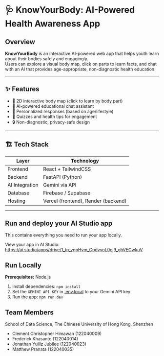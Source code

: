 # 🩺 KnowYourBody: AI-Powered Health Awareness App

## Overview
**KnowYourBody** is an interactive AI-powered web app that helps youth learn about their bodies safely and engagingly.  
Users can explore a visual body map, click on parts to learn facts, and chat with an AI that provides age-appropriate, non-diagnostic health education.

---

## ✨ Features
- 🧍 2D interactive body map (click to learn by body part)
- 💬 AI-powered educational chat assistant
- 🎯 Personalized responses (based on age/lifestyle)
- 🧩 Quizzes and health tips for engagement
- 🔒 Non-diagnostic, privacy-safe design

---

## 🏗️ Tech Stack
| Layer | Technology |
|-------|-------------|
| Frontend | React + TailwindCSS |
| Backend | FastAPI (Python) |
| AI Integration | Gemini via API |
| Database | Firebase / Supabase |
| Hosting | Vercel (frontend), Render (backend) |

---


## Run and deploy your AI Studio app

This contains everything you need to run your app locally.

View your app in AI Studio: https://ai.studio/apps/drive/1_tn_ynpHvm_CpdvvoL0oj9_ghVECwkuV

## Run Locally

**Prerequisites:**  Node.js

1. Install dependencies:
   `npm install`
2. Set the `GEMINI_API_KEY` in [.env.local](.env.local) to your Gemini API key
3. Run the app:
   `npm run dev`

## Team Members
School of Data Science, The Chinese University of Hong Kong, Shenzhen
- Clement Christopher Himawan (122040009)
- Frederick Khasanto (122040014)
- Jonathan Yulliz Jubilee (122040023)
- Matthew Pranata (122040035)
